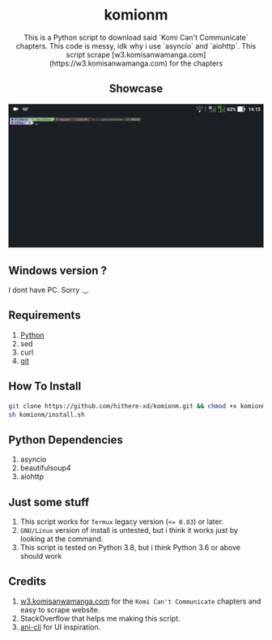 <h1 align="center">komionm</h1>
<p align="center">
This is a Python script to download said `Komi Can't Communicate` chapters. This code is messy, idk why i use `asyncio` and `aiohttp`. This script scrape [w3.komisanwamanga.com](https://w3.komisanwamanga.com) for the chapters
</p>

<h2 align="center">Showcase</h2>
<p align="center"><img src="stuff.gif"></p>

## Windows version ?
I dont have PC. Sorry ._.

## Requirements
1. [Python](https://www.python.org)
2. sed
3. curl
4. [git](https://git-scm.com)

## How To Install
```sh
git clone https://github.com/hithere-xd/komionm.git && chmod +x komionm/komionm
sh komionm/install.sh
```

## Python Dependencies
1. asyncio
2. beautifulsoup4
3. aiohttp

## Just some stuff
1. This script works for `Termux` legacy version (`<= 0.83`) or later.
2. `GNU/Linux` version of install is untested, but i think it works just by looking at the command.
3. This script is tested on Python 3.8, but i think Python 3.6 or above should work

## Credits
1. [w3.komisanwamanga.com](https://w3.komisanwamanga.com) for the `Komi Can't Communicate` chapters and easy to scrape website.
2. StackOverflow that helps me making this script.
3. [ani-cli](https://github.com/pystardust/ani-cli) for UI inspiration.
